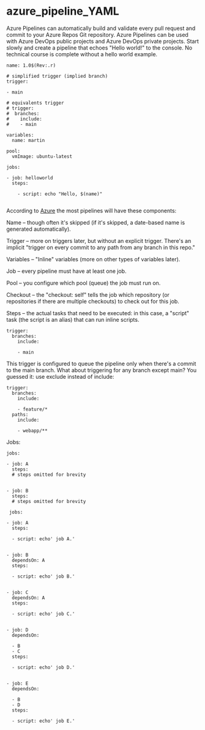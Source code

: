 # azure_pipeline_YAML

Azure Pipelines can automatically build and validate every pull request and commit to your Azure Repos Git repository. Azure Pipelines can be used with Azure DevOps public projects and Azure DevOps private projects. Start slowly and create a pipeline that echoes "Hello world!" to the console. No technical course is complete without a hello world example.

```
name: 1.0$(Rev:.r)

# simplified trigger (implied branch)
trigger:

- main

# equivalents trigger
# trigger:
#  branches:
#    include:
#    - main

variables:
  name: martin

pool:
  vmImage: ubuntu-latest

jobs:

- job: helloworld
  steps:

    - script: echo "Hello, $(name)"
    
  ```
According to [Azure](https://docs.microsoft.com/en-us/learn/modules/integrate-azure-pipelines/2-describe-anatomy-of-pipeline) the most pipelines will have these components:

Name – though often it's skipped (if it's skipped, a date-based name is generated automatically).

Trigger – more on triggers later, but without an explicit trigger. There's an implicit "trigger on every commit to any path from any branch in this repo."

Variables – "Inline" variables (more on other types of variables later).

Job – every pipeline must have at least one job.

Pool – you configure which pool (queue) the job must run on.

Checkout – the "checkout: self" tells the job which repository (or repositories if there are multiple checkouts) to check out for this job.

Steps – the actual tasks that need to be executed: in this case, a "script" task (the script is an alias) that can run inline scripts.

```
trigger:
  branches:
    include:

    - main
 ```
This trigger is configured to queue the pipeline only when there's a commit to the main branch. What about triggering for any branch except main? You guessed it: use exclude instead of include:

```
trigger:
  branches:
    include:

    - feature/*
  paths:
    include:

    - webapp/**
```

Jobs:

```
jobs:

- job: A
  steps:
  # steps omitted for brevity


- job: B
  steps:
  # steps omitted for brevity
  
 jobs:

- job: A
  steps:

  - script: echo' job A.'


- job: B
  dependsOn: A
  steps:

  - script: echo' job B.'


- job: C
  dependsOn: A
  steps:

  - script: echo' job C.'


- job: D
  dependsOn:

  - B
  - C
  steps:

  - script: echo' job D.'


- job: E
  dependsOn:

  - B
  - D
  steps:

  - script: echo' job E.'
  
  ```
  
  
  
